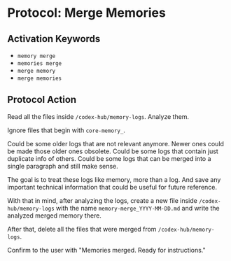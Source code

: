 # Protocol: Merge Memories

## Activation Keywords
- `memory merge`
- `memories merge`
- `merge memory`
- `merge memories`

## Protocol Action
Read all the files inside `/codex-hub/memory-logs`. Analyze them.

Ignore files that begin with `core-memory_`.

Could be some older logs that are not relevant anymore. Newer ones could be made those older ones obsolete.
Could be some logs that contain just duplicate info of others.
Could be some logs that can be merged into a single paragraph and still make sense.

The goal is to treat these logs like memory, more than a log. And save any important technical information that could be useful for future reference.

With that in mind, after analyzing the logs, create a new file inside `/codex-hub/memory-logs` with the name `memory-merge_YYYY-MM-DD.md` and write the analyzed merged memory there.

After that, delete all the files that were merged from `/codex-hub/memory-logs`.

Confirm to the user with "Memories merged. Ready for instructions."
